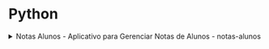# Python
<details>
<summary>Notas Alunos - Aplicativo para Gerenciar Notas de Alunos - notas-alunos</summary>

## Notas Alunos

### Descrição

O projeto "Notas Alunos" é um aplicativo em construção que esta sendo utilizado o docker, flask, e principalmente para diversão e aprendizado da linguagem Python. 

### Recursos Principais

- Organização e separação de funcionalidades.
- Trabalhando com funções.
- Utilizando a api Flask.
- Docker

### Tecnologias Utilizadas

- **Python:** Linguagem de programação utilizado para desenvolvimento Web.
- **Flask:** Framework para criação de aplicativos web.
- **Docker:** É uma plataforma de software que permite construir, testar e implantar aplicativos rapidamente.
</details>